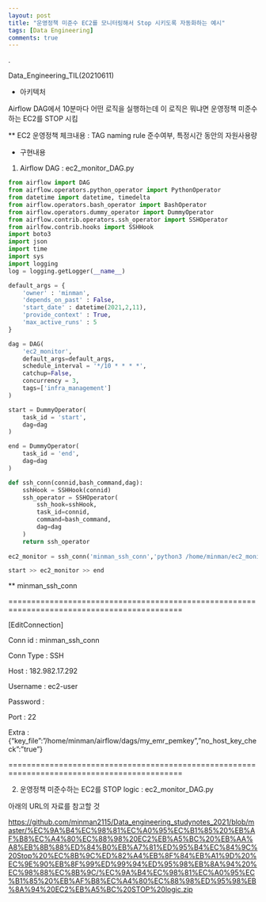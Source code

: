 ```yaml
---
layout: post
title: "운영정책 미준수 EC2를 모니터링해서 Stop 시키도록 자동화하는 예시"
tags: [Data Engineering]
comments: true
---
```


.

Data_Engineering_TIL(20210611)

- 아키텍처

Airflow DAG에서 10분마다 어떤 로직을 실행하는데 이 로직은 뭐냐면 운영정책 미준수하는 EC2를 STOP 시킴

** EC2 운영정책 체크내용 : TAG naming rule 준수여부, 특정시간 동안의 자원사용량

- 구현내용

1) Airflow DAG : ec2_monitor_DAG.py


```python
from airflow import DAG
from airflow.operators.python_operator import PythonOperator
from datetime import datetime, timedelta
from airflow.operators.bash_operator import BashOperator
from airflow.operators.dummy_operator import DummyOperator
from airflow.contrib.operators.ssh_operator import SSHOperator
from airlfow.contrib.hooks import SSHHook
import boto3
import json
import time
import sys
import logging
log = logging.getLogger(__name__)

default_args = {
    'owner' : 'minman',
    'depends_on_past' : False,
    'start_date' : datetime(2021,2,11),
    'provide_context' : True,
    'max_active_runs' : 5
}

dag = DAG(
    'ec2_monitor',
    default_args=default_args,
    schedule_interval = '*/10 * * * *',
    catchup=False,
    concurrency = 3,
    tags=['infra_management']
)

start = DummyOperator(
    task_id = 'start',
    dag=dag
)

end = DummyOperator(
    task_id = 'end',
    dag=dag
)

def ssh_conn(connid,bash_command,dag):
    sshHook = SSHHook(connid)
    ssh_operator = SSHOperator(
        ssh_hook=sshHook,
        task_id=connid,
        command=bash_command,
        dag=dag
    )
    return ssh_operator
    
ec2_monitor = ssh_conn('minman_ssh_conn','python3 /home/minman/ec2_monitor.py',dag)

start >> ec2_monitor >> end
```

** minman_ssh_conn

============================================================================================

[EditConnection]

Conn id : minman_ssh_conn

Conn Type : SSH

Host : 182.982.17.292

Username : ec2-user

Password :

Port : 22

Extra : {“key_file”:”/home/minman/airflow/dags/my_emr_pemkey”,”no_host_key_check”:”true”}

============================================================================================

2) 운영정책 미준수하는 EC2를 STOP logic : ec2_monitor_DAG.py

아래의 URL의 자료를 참고할 것

https://github.com/minman2115/Data_engineering_studynotes_2021/blob/master/%EC%9A%B4%EC%98%81%EC%A0%95%EC%B1%85%20%EB%AF%B8%EC%A4%80%EC%88%98%20EC2%EB%A5%BC%20%EB%AA%A8%EB%8B%88%ED%84%B0%EB%A7%81%ED%95%B4%EC%84%9C%20Stop%20%EC%8B%9C%ED%82%A4%EB%8F%84%EB%A1%9D%20%EC%9E%90%EB%8F%99%ED%99%94%ED%95%98%EB%8A%94%20%EC%98%88%EC%8B%9C/%EC%9A%B4%EC%98%81%EC%A0%95%EC%B1%85%20%EB%AF%B8%EC%A4%80%EC%88%98%ED%95%98%EB%8A%94%20EC2%EB%A5%BC%20STOP%20logic.zip
